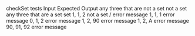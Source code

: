 checkSet tests
Input				                      Expected Output
any three that are not a set      not a set
any three that are a set          set
1, 1, 2				                    not a set / error message
1, 1, 1			                    	error message
0, 1, 2			                    	error message
1, 2, 90		                    	error message
1, 2, A			                    	error message 
90, 91, 92		                  	error message
